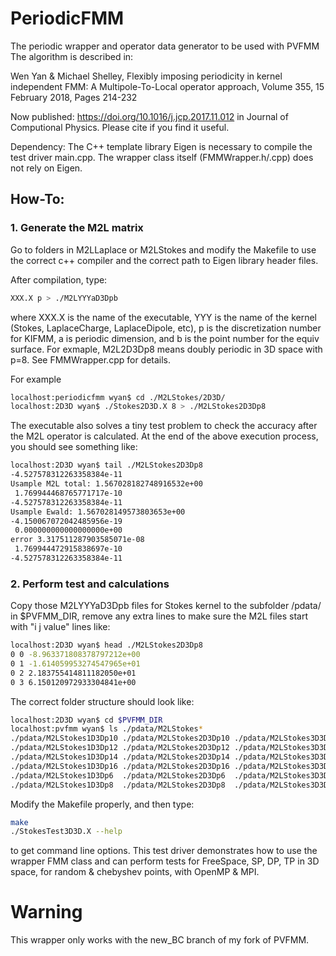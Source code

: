 # PeriodicFMM
The periodic wrapper and operator data generator to be used with PVFMM
The algorithm is described in:

Wen Yan & Michael Shelley, Flexibly imposing periodicity in kernel independent FMM: A Multipole-To-Local operator approach, Volume 355, 15 February 2018, Pages 214-232

Now published: https://doi.org/10.1016/j.jcp.2017.11.012 in Journal of Computional Physics. Please cite if you find it useful.  


Dependency:
The C++ template library Eigen is necessary to compile the test driver main.cpp. The wrapper class itself (FMMWrapper.h/.cpp) does not rely on Eigen.

## How-To:


### 1. Generate the M2L matrix 

Go to folders in M2LLaplace or M2LStokes and modify the Makefile to use the correct c++ compiler and the correct path to Eigen library header files.

After compilation, type:
```bash
XXX.X p > ./M2LYYYaD3Dpb
```
where XXX.X is the name of the executable, YYY is the name of the kernel (Stokes, LaplaceCharge, LaplaceDipole, etc), p is the discretization number for KIFMM, a is periodic dimension, and b is the point number for the equiv surface. For exmaple, M2L2D3Dp8 means doubly periodic in 3D space with p=8. See FMMWrapper.cpp for details.

For example
```bash
localhost:periodicfmm wyan$ cd ./M2LStokes/2D3D/
localhost:2D3D wyan$ ./Stokes2D3D.X 8 > ./M2LStokes2D3Dp8
```

The executable also solves a tiny test problem to check the accuracy after the M2L operator is calculated. At the end of the above execution process, you should see something like:
```bash
localhost:2D3D wyan$ tail ./M2LStokes2D3Dp8
-4.527578312263358384e-11
Usample M2L total: 1.567028182748916532e+00
 1.769944468765771717e-10
-4.527578312263358384e-11
Usample Ewald: 1.567028149573803653e+00
-4.150067072042485956e-19
 0.000000000000000000e+00
error 3.317511287903585071e-08
 1.769944472915838697e-10
-4.527578312263358384e-11
```


### 2. Perform test and calculations

Copy those M2LYYYaD3Dpb files for Stokes kernel to the subfolder /pdata/ in $PVFMM_DIR, remove any extra lines to make sure the M2L files start with "i j value" lines like:
```bash
localhost:2D3D wyan$ head ./M2LStokes2D3Dp8
0 0 -8.963371808378797212e+00
0 1 -1.614059953274547965e+01
0 2 2.183755414811182050e+01
0 3 6.150120972933304841e+00
```

The correct folder structure should look like:
```bash
localhost:2D3D wyan$ cd $PVFMM_DIR
localhost:pvfmm wyan$ ls ./pdata/M2LStokes*
./pdata/M2LStokes1D3Dp10 ./pdata/M2LStokes2D3Dp10 ./pdata/M2LStokes3D3Dp10
./pdata/M2LStokes1D3Dp12 ./pdata/M2LStokes2D3Dp12 ./pdata/M2LStokes3D3Dp12
./pdata/M2LStokes1D3Dp14 ./pdata/M2LStokes2D3Dp14 ./pdata/M2LStokes3D3Dp14
./pdata/M2LStokes1D3Dp16 ./pdata/M2LStokes2D3Dp16 ./pdata/M2LStokes3D3Dp16
./pdata/M2LStokes1D3Dp6  ./pdata/M2LStokes2D3Dp6  ./pdata/M2LStokes3D3Dp6
./pdata/M2LStokes1D3Dp8  ./pdata/M2LStokes2D3Dp8  ./pdata/M2LStokes3D3Dp8
```

Modify the Makefile properly, and then type:
```bash
make
./StokesTest3D3D.X --help
```
to get command line options. This test driver demonstrates how to use the wrapper FMM class and can perform tests for FreeSpace, SP, DP, TP in 3D space, for random & chebyshev points, with OpenMP & MPI.

# Warning
This wrapper only works with the new_BC branch of my fork of PVFMM.


